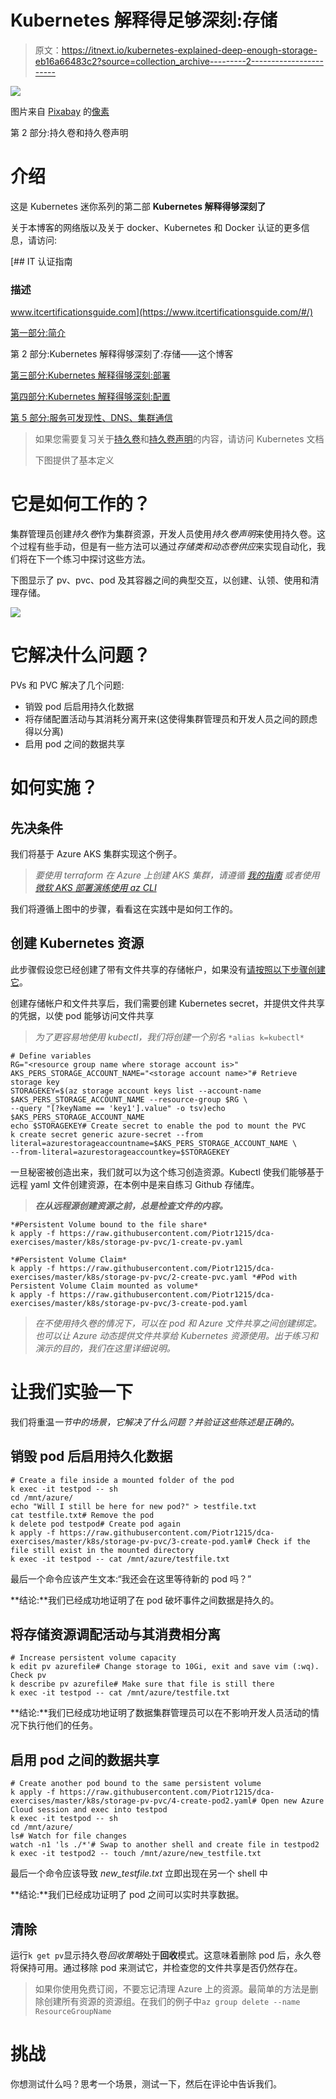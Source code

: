 # Kubernetes 解释得足够深刻:存储

> 原文：<https://itnext.io/kubernetes-explained-deep-enough-storage-eb16a66483c2?source=collection_archive---------2----------------------->

![](img/b13edf97611c2d12dc5a51657124485c.png)

图片来自 [Pixabay](https://pixabay.com/?utm_source=link-attribution&utm_medium=referral&utm_campaign=image&utm_content=1850170) 的[像素](https://pixabay.com/users/pexels-2286921/?utm_source=link-attribution&utm_medium=referral&utm_campaign=image&utm_content=1850170)

第 2 部分:持久卷和持久卷声明

# 介绍

这是 Kubernetes 迷你系列的第二部 **Kubernetes 解释得够深刻了**

关于本博客的网络版以及关于 docker、Kubernetes 和 Docker 认证的更多信息，请访问:

 [## IT 认证指南

### 描述

www.itcertificationsguide.com](https://www.itcertificationsguide.com/#/) 

[第一部分:简介](https://piotrzan.medium.com/kubernetes-explained-deep-enough-1ea2c6821501)

第 2 部分:Kubernetes 解释得够深刻了:存储——这个博客

[第三部分:Kubernetes 解释得够深刻:部署](https://piotrzan.medium.com/kubernetes-explained-deep-enough-deployments-371755fbe2a3)

[第四部分:Kubernetes 解释得够深刻:配置](https://piotrzan.medium.com/kubernetes-explained-deep-enough-configuration-cd4a9d1d8dcd)

[第 5 部分:服务可发现性、DNS、集群通信](https://piotrzan.medium.com/kubernetes-explained-deep-enough-services-1a0647499616)

> 如果您需要复习关于[持久卷](https://kubernetes.io/docs/concepts/storage/persistent-volumes/)和[持久卷声明](https://kubernetes.io/docs/concepts/storage/persistent-volumes/#persistentvolumeclaims)的内容，请访问 Kubernetes 文档
> 
> 下图提供了基本定义

# 它是如何工作的？

集群管理员创建*持久卷*作为集群资源，开发人员使用*持久卷声明*来使用持久卷。这个过程有些手动，但是有一些方法可以通过*存储类和动态卷供应*来实现自动化，我们将在下一个练习中探讨这些方法。

下图显示了 pv、pvc、pod 及其容器之间的典型交互，以创建、认领、使用和清理存储。

![](img/965a2b422ad162e6f8750c672b63026b.png)

# 它解决什么问题？

PVs 和 PVC 解决了几个问题:

*   销毁 pod 后启用持久化数据
*   将存储配置活动与其消耗分离开来(这使得集群管理员和开发人员之间的顾虑得以分离)
*   启用 pod 之间的数据共享

# 如何实施？

## 先决条件

我们将基于 Azure AKS 集群实现这个例子。

> *要使用 terraform 在 Azure 上创建 AKS 集群，请遵循* [*我的指南*](https://piotrzan.medium.com/try-kubernetes-in-cloud-for-free-e5e431c507a7) *或者使用* [*微软 AKS 部署演练使用 az CLI*](https://docs.microsoft.com/en-us/azure/aks/kubernetes-walkthrough)

我们将遵循上图中的步骤，看看这在实践中是如何工作的。

## 创建 Kubernetes 资源

此步骤假设您已经创建了带有文件共享的存储帐户，如果没有[请按照以下步骤创建它](https://docs.microsoft.com/en-us/azure/aks/azure-files-volume#create-an-azure-file-share)。

创建存储帐户和文件共享后，我们需要创建 Kubernetes secret，并提供文件共享的凭据，以使 pod 能够访问文件共享

> *为了更容易地使用 kubectl，我们将创建一个别名* `*alias k=kubectl*`

```
# Define variables
RG="<resource group name where storage account is>"
AKS_PERS_STORAGE_ACCOUNT_NAME="<storage account name>"# Retrieve storage key
STORAGEKEY=$(az storage account keys list --account-name $AKS_PERS_STORAGE_ACCOUNT_NAME --resource-group $RG \
--query "[?keyName == 'key1'].value" -o tsv)echo $AKS_PERS_STORAGE_ACCOUNT_NAME
echo $STORAGEKEY# Create secret to enable the pod to mount the PVC
k create secret generic azure-secret --from literal=azurestorageaccountname=$AKS_PERS_STORAGE_ACCOUNT_NAME \
--from-literal=azurestorageaccountkey=$STORAGEKEY
```

一旦秘密被创造出来，我们就可以为这个练习创造资源。Kubectl 使我们能够基于远程 yaml 文件创建资源，在本例中是来自练习 Github 存储库。

> ***在从远程源创建资源之前，总是检查文件的内容。***

```
*#Persistent Volume bound to the file share* 
k apply -f https://raw.githubusercontent.com/Piotr1215/dca-exercises/master/k8s/storage-pv-pvc/1-create-pv.yaml 

*#Persistent Volume Claim* 
k apply -f https://raw.githubusercontent.com/Piotr1215/dca-exercises/master/k8s/storage-pv-pvc/2-create-pvc.yaml *#Pod with Persistent Volume Claim mounted as volume* 
k apply -f https://raw.githubusercontent.com/Piotr1215/dca-exercises/master/k8s/storage-pv-pvc/3-create-pod.yaml
```

> *在不使用持久卷的情况下，可以在 pod 和 Azure 文件共享之间创建绑定。也可以让 Azure 动态提供文件共享给 Kubernetes 资源使用。出于练习和演示的目的，我们在这里详细说明。*

# 让我们实验一下

我们将重温*一节中的场景，它解决了什么问题？并验证这些陈述是正确的。*

## 销毁 pod 后启用持久化数据

```
# Create a file inside a mounted folder of the pod
k exec -it testpod -- sh
cd /mnt/azure/
echo "Will I still be here for new pod?" > testfile.txt
cat testfile.txt# Remove the pod
k delete pod testpod# Create pod again
k apply -f https://raw.githubusercontent.com/Piotr1215/dca-exercises/master/k8s/storage-pv-pvc/3-create-pod.yaml# Check if the file still exist in the mounted directory
k exec -it testpod -- cat /mnt/azure/testfile.txt
```

最后一个命令应该产生文本:“我还会在这里等待新的 pod 吗？”

**结论:**我们已经成功地证明了在 pod 破坏事件之间数据是持久的。

## 将存储资源调配活动与其消费相分离

```
# Increase persistent volume capacity
k edit pv azurefile# Change storage to 10Gi, exit and save vim (:wq). Check pv
k describe pv azurefile# Make sure that file is still there
k exec -it testpod -- cat /mnt/azure/testfile.txt
```

**结论:**我们已经成功地证明了数据集群管理员可以在不影响开发人员活动的情况下执行他们的任务。

## 启用 pod 之间的数据共享

```
# Create another pod bound to the same persistent volume
k apply -f https://raw.githubusercontent.com/Piotr1215/dca-exercises/master/k8s/storage-pv-pvc/4-create-pod2.yaml# Open new Azure Cloud session and exec into testpod
k exec -it testpod -- sh
cd /mnt/azure/
ls# Watch for file changes
watch -n1 'ls ./*'# Swap to another shell and create file in testpod2
k exec -it testpod2 -- touch /mnt/azure/new_testfile.txt
```

最后一个命令应该导致 *new_testfile.txt* 立即出现在另一个 shell 中

**结论:**我们已经成功证明了 pod 之间可以实时共享数据。

## 清除

运行`k get pv`显示持久卷*回收策略*处于**回收**模式。这意味着删除 pod 后，永久卷将保持可用。通过移除 pod 来测试它，并检查您的文件共享是否仍然存在。

> 如果你使用免费订阅，不要忘记清理 Azure 上的资源。最简单的方法是删除创建所有资源的资源组。在我们的例子中`az group delete --name ResourceGroupName`

# 挑战

你想测试什么吗？思考一个场景，测试一下，然后在评论中告诉我们。